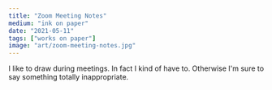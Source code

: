 ```yaml
---
title: "Zoom Meeting Notes"
medium: "ink on paper"
date: "2021-05-11"
tags: ["works on paper"]
image: "art/zoom-meeting-notes.jpg"
---
```

I like to draw during meetings. In fact I kind of have to. Otherwise I'm sure to say something totally inappropriate.